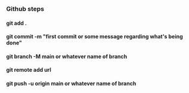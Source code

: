 ### Github steps

#### git add .

#### git commit -m "first commit or some message regarding what's being done"

#### git branch -M main or whatever name of branch

#### git remote add url

#### git push -u origin main or whatever name of branch
